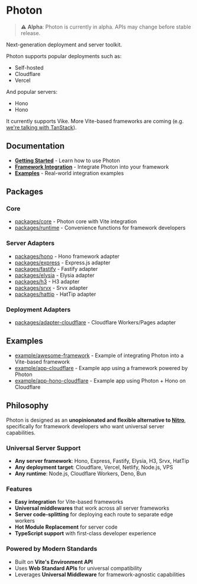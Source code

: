 # Photon

> ⚠️ **Alpha**: Photon is currently in alpha. APIs may change before stable release.

Next-generation deployment and server toolkit.

Photon supports popular deployments such as:
 - Self-hosted
 - Cloudflare
 - Vercel

And popular servers:
 - Hono
 - Hono

It currently supports Vike. More Vite-based frameworks are coming (e.g. [we're talking with TanStack](https://github.com/SeanCassiere/cautious-giggle)).


## Documentation

- **[Getting Started](https://photonjs.dev/get-started)** - Learn how to use Photon
- **[Framework Integration](https://photonjs.dev/guide/framework-integration)** - Integrate Photon into your framework
- **[Examples](./example)** - Real-world integration examples


## Packages

### Core
- [packages/core](./packages/core) - Photon core with Vite integration
- [packages/runtime](./packages/runtime) - Convenience functions for framework developers

### Server Adapters
- [packages/hono](./packages/hono) - Hono framework adapter
- [packages/express](./packages/express) - Express.js adapter
- [packages/fastify](./packages/fastify) - Fastify adapter
- [packages/elysia](./packages/elysia) - Elysia adapter
- [packages/h3](./packages/h3) - H3 adapter
- [packages/srvx](./packages/srvx) - Srvx adapter
- [packages/hattip](./packages/hattip) - HatTip adapter

### Deployment Adapters
- [packages/adapter-cloudflare](./packages/adapter-cloudflare) - Cloudflare Workers/Pages adapter

## Examples
- [example/awesome-framework](./example/awesome-framework) - Example of integrating Photon into a Vite-based framework
- [example/app-cloudflare](./example/app-cloudflare) - Example app using a framework powered by Photon
- [example/app-hono-cloudflare](./example/app-hono-cloudflare) - Example app using Photon + Hono on Cloudflare


## Philosophy

Photon is designed as an **unopinionated and flexible alternative to [Nitro](https://nitro.build/)**, specifically for framework developers who want universal server capabilities.

### Universal Server Support
- **Any server framework**: Hono, Express, Fastify, Elysia, H3, Srvx, HatTip
- **Any deployment target**: Cloudflare, Vercel, Netlify, Node.js, VPS
- **Any runtime**: Node.js, Cloudflare Workers, Deno, Bun

### Features
- **Easy integration** for Vite-based frameworks
- **Universal middlewares** that work across all server frameworks
- **Server code-splitting** for deploying each route to separate edge workers
- **Hot Module Replacement** for server code
- **TypeScript support** with first-class developer experience

### Powered by Modern Standards
- Built on **Vite's Environment API**
- Uses **Web Standard APIs** for universal compatibility
- Leverages **Universal Middleware** for framework-agnostic capabilities
